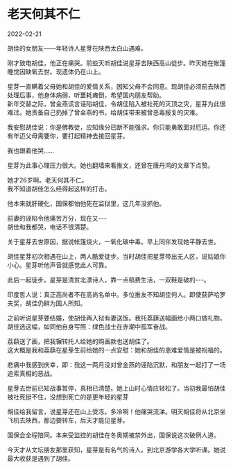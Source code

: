 老天何其不仁
===
 2022-02-21<br>
 
胡佳的女朋友——年轻诗人星芽在陕西太白山遇难。

刚才致电胡佳，他正在痛哭。前些天听胡佳说星芽去陕西高山徒步。昨天她在帐篷睡觉因缺氧去世。现遗体仍在山上。

星芽一直瞒着父母她和胡佳的爱情关系，因知父母不会同意。现胡佳必须前去陕西处理后事，他身体病弱，听噩耗瘫倒，希望国内朋友帮助。<br>
新年交替之际，曾金燕谎言诬陷胡佳，令胡佳陷入被社死的灭顶之灾，星芽为此很难过。她责备自己扔掉了曾金燕的书，给胡佳带来被曾恶毒报复的灾难。

我安慰胡佳说：你是佛教徒，应知缘分已断不能强求。你只能勇敢面对厄运。你还有年迈父母需要你，要打起精神去接回星芽。

我也跟着他哭……<br>

星芽为此事心理压力很大。她也翻墙来看推文，还曾在唐丹鸿的文章下点赞。

她才26岁啊。老天何其不仁。<br>
我不知道胡佳怎么经得起这样的打击。

他本来就肝硬化，国保都怕他死在监狱里，这几年没抓他。

前妻的诬陷令他痛苦万分，现在又---<br>
胡佳和我都哭，电话不很清楚。

关于星芽去世原因，据说帐篷烧火，一氧化碳中毒。早上同伴发现她平静去世。

胡佳星芽初次相遇在山上，两人酷爱徒步。当时胡佳把星芽带出无人区，说姑娘你小心。星芽听他声音就感觉此人可靠。

此后一起徒步。星芽是清贫北漂诗人，靠一点稿费生活，一双鞋是破的---。<br>

印度哲人说：真正高尚者不在高尚名单中。多位推友不知胡佳何人。即使获萨哈罗夫奖，胡佳仍鲜为国人所知。

之前听说星芽要结婚，使胡佳再入狱有妻送饭。我托荔蕻送幅画给小两口做礼物。胡佳选这幅，如同他自身写照：绿色战士在赤潮中孤军奋战。

荔蕻送了画，把我辗转托人给她的购画款也送胡佳了。<br>
这大概是我和荔蕻在星芽生前给她的一点安慰：她和胡佳的患难爱情是被祝福的。

悲痛中我感到庆幸，即：我这一两月没对曾金燕的诬陷沉默，和朋友一起打了一场追索真相的恶战。

星芽去世前已知战事暂停，真相已清楚。她上山时心情应轻松了。当初我最怕胡佳被社死挺不住，没想到死亡的是更年轻的星芽<br>

胡佳给我留言，说星芽还在山上受冻。多冷啊！他痛哭流涕。明天胡佳将从北京坐飞机去陕西，那边要转车，后天才能见星芽。

国保会全程陪同。本来受监控的胡佳在冬奥期被禁外出，国保说这次破例人道。

今天才从文坛朋友那里获知，星芽是有名气的诗人。到北京游学各大学听课。她说最大收获是遇到了胡佳。<br>
